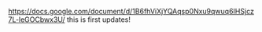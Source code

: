 https://docs.google.com/document/d/1B6fhViXjYQAqsp0Nxu9qwuq6IHSjcz7L-leGOCbwx3U/
this is first updates!